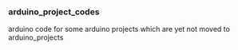 ### arduino_project_codes

arduino code for some arduino projects which are yet not moved to arduino_projects
